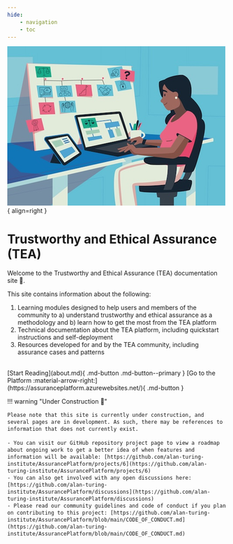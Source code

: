 ```yaml
---
hide:
    - navigation
    - toc
---
```


![An illustration that shows a project team designing and developing a system. They are organised such that they form an abstract assurance case.](assets/images/assurance.jpg){ align=right } <!-- TODO: improve image aligment for mobile browsers with custom HTML/CSS -->

# Trustworthy and Ethical Assurance (TEA)

Welcome to the Trustworthy and Ethical Assurance (TEA) documentation site 👋.

This site contains information about the following:

1. Learning modules designed to help users and members of the community to a) understand trustworthy and ethical assurance as a methodology and b) learn how to get the most from the TEA platform
2. Technical documentation about the TEA platform, including quickstart instructions and self-deployment
3. Resources developed for and by the TEA community, including assurance cases and patterns

<br>
[Start Reading](about.md){ .md-button .md-button--primary }
[Go to the Platform :material-arrow-right:](https://assuranceplatform.azurewebsites.net/){ .md-button }

!!! warning "Under Construction 🚧"

    Please note that this site is currently under construction, and several pages are in development. As such, there may be references to information that does not currently exist.

    - You can visit our GitHub repository project page to view a roadmap about ongoing work to get a better idea of when features and information will be available: [https://github.com/alan-turing-institute/AssurancePlatform/projects/6](https://github.com/alan-turing-institute/AssurancePlatform/projects/6)
    - You can also get involved with any open discussions here: [https://github.com/alan-turing-institute/AssurancePlatform/discussions](https://github.com/alan-turing-institute/AssurancePlatform/discussions)
    - Please read our community guidelines and code of conduct if you plan on contributing to this project: [https://github.com/alan-turing-institute/AssurancePlatform/blob/main/CODE_OF_CONDUCT.md](https://github.com/alan-turing-institute/AssurancePlatform/blob/main/CODE_OF_CONDUCT.md)
